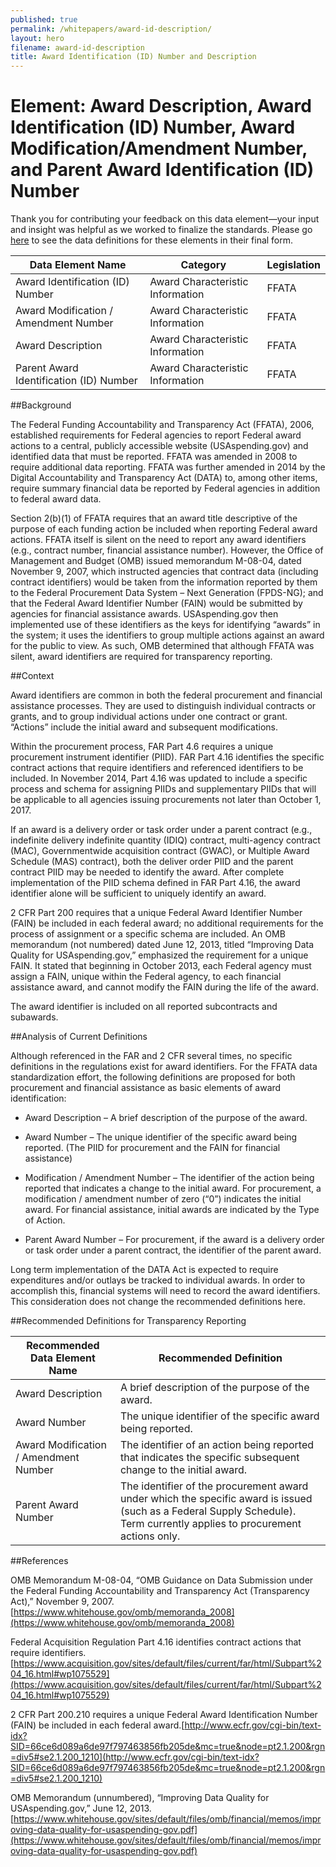 ```yaml
---
published: true
permalink: /whitepapers/award-id-description/
layout: hero
filename: award-id-description
title: Award Identification (ID) Number and Description
---
```


# Element: Award Description, Award Identification (ID) Number, Award Modification/Amendment Number, and Parent Award Identification (ID) Number

Thank you for contributing your feedback on this data element—your input and insight was helpful as we worked to finalize the standards. Please go [here](https://max.omb.gov/datastandards) to see the data definitions for these elements in their final form.

<table>
  <thead>
    <tr>
      <th scope ="col">Data Element Name</th>
      <th scope ="col">Category</th>
      <th scope="col">Legislation</th>
    </tr>
  </thead>
  <tr>
    <td>Award Identification (ID) Number</td>
    <td>Award Characteristic Information</td>
    <td>FFATA</td>
  </tr>
  <tr>
    <td>Award Modification / Amendment Number</td>
    <td>Award Characteristic Information</td>
    <td>FFATA</td>
  </tr>
  <tr>
    <td>Award Description</td>
    <td>Award Characteristic Information</td>
    <td>FFATA</td>
  </tr>
  <tr>
    <td>Parent Award Identification (ID) Number</td>
    <td>Award Characteristic Information</td>
    <td>FFATA</td>
  </tr>
</table>

##Background

The Federal Funding Accountability and Transparency Act (FFATA), 2006, established requirements for Federal agencies to report Federal award actions to a central, publicly accessible website (USAspending.gov) and identified data that must be reported. FFATA was amended in 2008 to require additional data reporting. FFATA was further amended in 2014 by the Digital Accountability and Transparency Act (DATA) to, among other items, require summary financial data be reported by Federal agencies in addition to federal award data.

Section 2(b)(1) of FFATA requires that an award title descriptive of the purpose of each funding action be included when reporting Federal award actions.  FFATA itself is silent on the need to report any award identifiers (e.g., contract number, financial assistance number).  However, the Office of Management and Budget (OMB) issued memorandum M-08-04, dated November 9, 2007, which instructed agencies that contract data (including contract identifiers) would be taken from the information reported by them to the Federal Procurement Data System – Next Generation (FPDS-NG); and that the Federal Award Identifier Number (FAIN) would be submitted by agencies for financial assistance awards.  USAspending.gov then implemented use of these identifiers as the keys for identifying “awards” in the system; it uses the identifiers to group multiple actions against an award for the public to view.  As such, OMB determined that although FFATA was silent, award identifiers are required for transparency reporting.

##Context

Award identifiers are common in both the federal procurement and financial assistance processes.  They are used to distinguish individual contracts or grants, and to group individual actions under one contract or grant.  “Actions” include the initial award and subsequent modifications.

Within the procurement process, FAR Part 4.6 requires a unique procurement instrument identifier (PIID).  FAR Part 4.16 identifies the specific contract actions that require identifiers and referenced identifiers to be included.  In November 2014, Part 4.16 was updated to include a specific process and schema for assigning PIIDs and supplementary PIIDs that will be applicable to all agencies issuing procurements not later than October 1, 2017.  

If an award is a delivery order or task order under a parent contract (e.g., indefinite delivery indefinite quantity (IDIQ) contract, multi-agency contract (MAC), Governmentwide acquisition contract (GWAC), or Multiple Award Schedule (MAS) contract), both the deliver order PIID and the parent contract PIID may be needed to identify the award.  After complete implementation of the PIID schema defined in FAR Part 4.16, the award identifier alone will be sufficient to uniquely identify an award.

2 CFR Part 200 requires that a unique Federal Award Identifier Number (FAIN) be included in each federal award; no additional requirements for the process of assignment or a specific schema are included.  An OMB memorandum (not numbered) dated June 12, 2013, titled “Improving Data Quality for USAspending.gov,” emphasized the requirement for a unique FAIN.  It stated that beginning in October 2013, each Federal agency must assign a FAIN, unique within the Federal agency, to each financial assistance award, and cannot modify the FAIN during the life of the award.

The award identifier is included on all reported subcontracts and subawards.

##Analysis of Current Definitions

Although referenced in the FAR and 2 CFR several times, no specific definitions in the regulations exist for award identifiers.  For the FFATA data standardization effort, the following definitions are proposed for both procurement and financial assistance as basic elements of award identification:

* Award Description – A brief description of the purpose of the award.

* Award Number – The unique identifier of the specific award being reported. (The PIID for procurement and the FAIN for financial assistance)

* Modification / Amendment Number – The identifier of the action being reported that indicates a change to the initial award.  For procurement, a modification / amendment number of zero (“0”) indicates the initial award.  For financial assistance, initial awards are indicated by the Type of Action.

* Parent Award Number – For procurement, if the award is a delivery order or task order under a parent contract, the identifier of the parent award.

Long term implementation of the DATA Act is expected to require expenditures and/or outlays be tracked to individual awards.  In order to accomplish this, financial systems will need to record the award identifiers.  This consideration does not change the recommended definitions here.

##Recommended Definitions for Transparency Reporting

<table>
  <thead>
    <tr>
      <th scope="col">Recommended Data Element Name</th>
      <th scope="col">Recommended Definition</th>
    </tr>
  </thead>
  <tr>
    <td>Award Description </td>
    <td>A brief description of the purpose of the award.</td>
  </tr>
  <tr>
    <td>Award Number</td>
    <td>The unique identifier of the specific award being reported.</td>
  </tr>
  <tr>
    <td>Award Modification / Amendment Number</td>
    <td>The identifier of an action being reported that indicates the specific subsequent change to the initial award.</td>
  </tr>
  <tr>
    <td>Parent Award Number</td>
    <td>The identifier of the procurement award under which the specific award is issued (such as a Federal Supply Schedule).  Term currently applies to procurement actions only.</td>
  </tr>
</table>

##References

OMB Memorandum M-08-04, “OMB Guidance on Data Submission under the Federal Funding Accountability and Transparency Act (Transparency Act),” November 9, 2007.  [https://www.whitehouse.gov/omb/memoranda_2008](https://www.whitehouse.gov/omb/memoranda_2008)

Federal Acquisition Regulation Part 4.16 identifies contract actions that require identifiers.  [https://www.acquisition.gov/sites/default/files/current/far/html/Subpart%204_16.html#wp1075529](https://www.acquisition.gov/sites/default/files/current/far/html/Subpart%204_16.html#wp1075529)

2 CFR Part 200.210 requires a unique Federal Award Identification Number (FAIN) be included in each federal award.[http://www.ecfr.gov/cgi-bin/text-idx?SID=66ce6d089a6de97f797463856fb205de&mc=true&node=pt2.1.200&rgn=div5#se2.1.200_1210](http://www.ecfr.gov/cgi-bin/text-idx?SID=66ce6d089a6de97f797463856fb205de&mc=true&node=pt2.1.200&rgn=div5#se2.1.200_1210)

OMB Memorandum (unnumbered), “Improving Data Quality for USAspending.gov,” June 12, 2013.[https://www.whitehouse.gov/sites/default/files/omb/financial/memos/improving-data-quality-for-usaspending-gov.pdf](https://www.whitehouse.gov/sites/default/files/omb/financial/memos/improving-data-quality-for-usaspending-gov.pdf)
